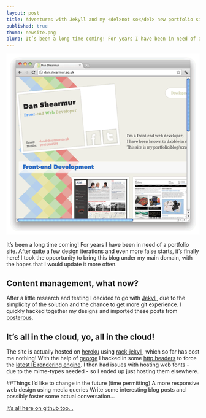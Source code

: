 ```yaml
---
layout: post
title: Adventures with Jekyll and my <del>not so</del> new portfolio site!
published: true
thumb: newsite.png
blurb: It’s been a long time coming! For years I have been in need of a portfolio site.
---
```

![new portfolio](/imgs/posts/newsite-large.png)

It’s been a long time coming! For years I have been in need of a
portfolio site. After quite a few design iterations and even more false
starts, it’s finally here! I took the opportunity to bring this blog
under my main domain, with the hopes that I would update it more often.

## Content management, what now?
After a little research and testing I decided to go with
[Jekyll](http://jekyllrb.com/), due to
the simplicity of the solution and the chance to get more git
experience. I quickly hacked together my designs and imported these
posts from [posterous](https://posterous.com/).

## It’s all in the cloud, yo, all in the cloud!
The site is actually hosted on [heroku](http://www.heroku.com/) using
[rack-jekyll](https://github.com/bry4n/rack-jekyll), which so far
has cost me nothing! With the help of
[george](http://twitter.com/georgebashi) I hacked in some [http
headers](https://github.com/danshearmur/website/blob/master/config.ru) to force the [latest IE rendering
engine](https://github.com/paulirish/html5-boilerplate/blob/master/.htaccess#L28). I then had issues with
hosting web fonts - due to the mime-types needed - so I ended up just
hosting them elsewhere.

##Things I’d like to change in the future (time permitting)
A more responsive web design using media queries
Write some interesting blog posts and possibly foster some actual
conversation...

[It’s all here on github too...](https://github.com/danshearmur/website/)
